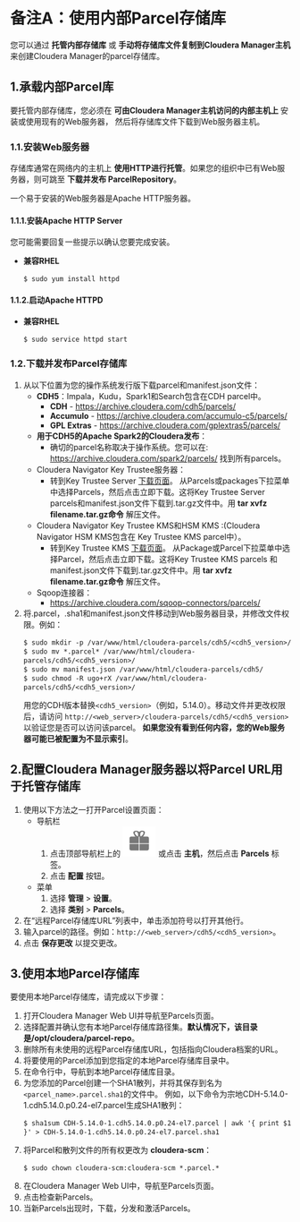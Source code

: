 备注A：使用内部Parcel存储库
================================================================================
您可以通过 **托管内部存储库** 或 **手动将存储库文件复制到Cloudera Manager主机** 来创建Cloudera
Manager的parcel存储库。

## 1.承载内部Parcel库
要托管内部存储库，您必须在 **可由Cloudera Manager主机访问的内部主机上** 安装或使用现有的Web服务器，
然后将存储库文件下载到Web服务器主机。

### 1.1.安装Web服务器
存储库通常在网络内的主机上 **使用HTTP进行托管**。如果您的组织中已有Web服务器，则可跳至 **下载并发布
ParcelRepository**。

一个易于安装的Web服务器是Apache HTTP服务器。

#### 1.1.1.安装Apache HTTP Server
您可能需要回复一些提示以确认您要完成安装。
+ **兼容RHEL**
    ```shell
    $ sudo yum install httpd
    ```

#### 1.1.2.启动Apache HTTPD
+ **兼容RHEL**
    ```shell
    $ sudo service httpd start
    ```

### 1.2.下载并发布Parcel存储库
1. 从以下位置为您的操作系统发行版下载parcel和manifest.json文件：
    + **CDH5**：Impala，Kudu，Spark1和Search包含在CDH parcel中。
        - **CDH** - https://archive.cloudera.com/cdh5/parcels/  
        - **Accumulo** - https://archive.cloudera.com/accumulo-c5/parcels/
        - **GPL Extras** - https://archive.cloudera.com/gplextras5/parcels/
    + **用于CDH5的Apache Spark2的Cloudera发布**：
        - 确切的parcel名称取决于操作系统。您可以在:
        https://archive.cloudera.com/spark2/parcels/ 找到所有parcels。
    + Cloudera Navigator Key Trustee服务器：
        - 转到Key Trustee Server [下载页面](https://www.cloudera.com/downloads/navigator/key-trustee-server/5-15-0.html)。
        从Parcels或packages下拉菜单中选择Parcels，然后点击立即下载。这将Key Trustee Server
        parcels和manifest.json文件下载到.tar.gz文件中。用 **tar xvfz filename.tar.gz命令**
        解压文件。
    + Cloudera Navigator Key Trustee KMS和HSM KMS :(Cloudera Navigator HSM KMS包含在
      Key Trustee KMS parcel中）。
        - 转到Key Trustee KMS [下载页面](https://www.cloudera.com/downloads/navigator/key-trustee-kms/5-15-0.html)。
        从Package或Parcel下拉菜单中选择Parcel，然后点击立即下载。这将Key Trustee KMS parcels
        和manifest.json文件下载到.tar.gz文件中。用 **tar xvfz filename.tar.gz命令** 解压文件。
    + Sqoop连接器：
        - https://archive.cloudera.com/sqoop-connectors/parcels/
2. 将.parcel，.sha1和manifest.json文件移动到Web服务器目录，并修改文件权限。例如：
    ```shell
    $ sudo mkdir -p /var/www/html/cloudera-parcels/cdh5/<cdh5_version>/
    $ sudo mv *.parcel* /var/www/html/cloudera-parcels/cdh5/<cdh5_version>/
    $ sudo mv manifest.json /var/www/html/cloudera-parcels/cdh5/
    $ sudo chmod -R ugo+rX /var/www/html/cloudera-parcels/cdh5/<cdh5_version>/
    ```
    用您的CDH版本替换`<cdh5_version>`（例如，5.14.0）。移动文件并更改权限后，请访问
    `http://<web_server>/cloudera-parcels/cdh5/<cdh5_version>` 以验证您是否可以访问该parcel。
    **如果您没有看到任何内容，您的Web服务器可能已被配置为不显示索引**。

## 2.配置Cloudera Manager服务器以将Parcel URL用于托管存储库
1. 使用以下方法之一打开Parcel设置页面：
    + 导航栏
        1. 点击顶部导航栏上的 ![2](img/2.png) 或点击 **主机**，然后点击 **Parcels** 标签。
        2. 点击 **配置** 按钮。
    + 菜单
        1. 选择 **管理** > **设置**。
        2. 选择 **类别** > **Parcels**。
2. 在“远程Parcel存储库URL”列表中，单击添加符号以打开其他行。
3. 输入parcel的路径。例如：`http://<web_server>/cdh5/<cdh5_version>`。
4. 点击 **保存更改** 以提交更改。

## 3.使用本地Parcel存储库
要使用本地Parcel存储库，请完成以下步骤：
1. 打开Cloudera Manager Web UI并导航至Parcels页面。
2. 选择配置并确认您有本地Parcel存储库路径集。**默认情况下，该目录是/opt/cloudera/parcel-repo**。
3. 删除所有未使用的远程Parcel存储库URL，包括指向Cloudera档案的URL。
4. 将要使用的Parcel添加到您指定的本地Parcel存储库目录中。
5. 在命令行中，导航到本地Parcel存储库目录。
6. 为您添加的Parcel创建一个SHA1散列，并将其保存到名为`<parcel_name>.parcel.sha1`的文件中。
例如，以下命令为宗地CDH-5.14.0-1.cdh5.14.0.p0.24-el7.parcel生成SHA1散列：
    ```shell
    $ sha1sum CDH-5.14.0-1.cdh5.14.0.p0.24-el7.parcel | awk '{ print $1 }' > CDH-5.14.0-1.cdh5.14.0.p0.24-el7.parcel.sha1
    ```
7. 将Parcel和散列文件的所有权更改为 **cloudera-scm**：
    ```shell
    $ sudo chown cloudera-scm:cloudera-scm *.parcel.*
    ```
8. 在Cloudera Manager Web UI中，导航至Parcels页面。
9. 点击检查新Parcels。
10. 当新Parcels出现时，下载，分发和激活Parcels。
